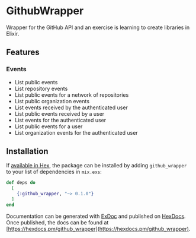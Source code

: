 # GithubWrapper

Wrapper for the GitHub API and an exercise is learning to create libraries in Elixir.

## Features

### Events

* List public events
* List repository events
* List public events for a network of repositories
* List public organization events
* List events received by the authenticated user
* List public events received by a user
* List events for the authenticated user
* List public events for a user
* List organization events for the authenticated user




## Installation

If [available in Hex](https://hex.pm/docs/publish), the package can be installed
by adding `github_wrapper` to your list of dependencies in `mix.exs`:

```elixir
def deps do
  [
    {:github_wrapper, "~> 0.1.0"}
  ]
end
```

Documentation can be generated with [ExDoc](https://github.com/elixir-lang/ex_doc)
and published on [HexDocs](https://hexdocs.pm). Once published, the docs can
be found at [https://hexdocs.pm/github_wrapper](https://hexdocs.pm/github_wrapper).

